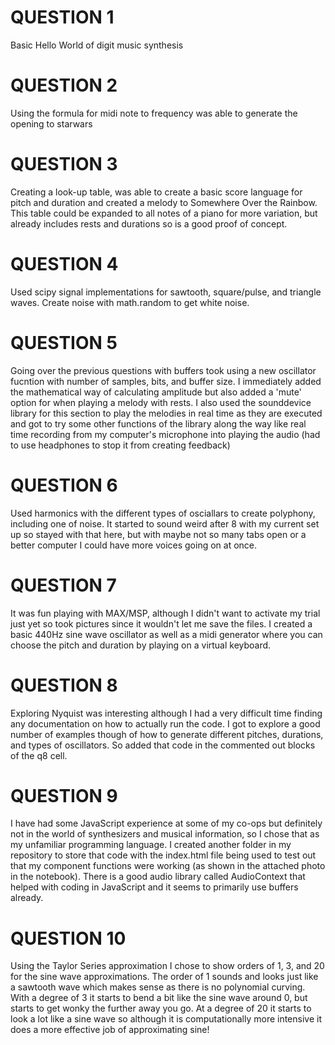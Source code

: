 # QUESTION 1

Basic Hello World of digit music synthesis

# QUESTION 2

Using the formula for midi note to frequency was able to generate the opening to starwars

# QUESTION 3

Creating a look-up table, was able to create a basic score language for pitch and duration and created a melody to Somewhere Over the Rainbow. This table could be expanded to all notes of a piano for more variation, but already includes rests and durations so is a good proof of concept.

# QUESTION 4

Used scipy signal implementations for sawtooth, square/pulse, and triangle waves. Create noise with math.random to get white noise.

# QUESTION 5

Going over the previous questions with buffers took using a new oscillator fucntion with number of samples, bits, and buffer size. I immediately added the mathematical way of calculating amplitude but also added a 'mute' option for when playing a melody with rests. I also used the sounddevice library for this section to play the melodies in real time as they are executed and got to try some other functions of the library along the way like real time recording from my computer's microphone into playing the audio (had to use headphones to stop it from creating feedback)

# QUESTION 6

Used harmonics with the different types of osciallars to create polyphony, including one of noise. It started to sound weird after 8 with my current set up so stayed with that here, but with maybe not so many tabs open or a better computer I could have more voices going on at once.

# QUESTION 7

It was fun playing with MAX/MSP, although I didn't want to activate my trial just yet so took pictures since it wouldn't let me save the files. I created a basic 440Hz sine wave oscillator as well as a midi generator where you can choose the pitch and duration by playing on a virtual keyboard.

# QUESTION 8

Exploring Nyquist was interesting although I had a very difficult time finding any documentation on how to actually run the code. I got to explore a good number of examples though of how to generate different pitches, durations, and types of oscillators. So added that code in the commented out blocks of the q8 cell.

# QUESTION 9

I have had some JavaScript experience at some of my co-ops but definitely not in the world of synthesizers and musical information, so I chose that as my unfamiliar programming language. I created another folder in my repository to store that code with the index.html file being used to test out that my component functions were working (as shown in the attached photo in the notebook). There is a good audio library called AudioContext that helped with coding in JavaScript and it seems to primarily use buffers already.

# QUESTION 10

Using the Taylor Series approximation I chose to show orders of 1, 3, and 20 for the sine wave approximations. The order of 1 sounds and looks just like a sawtooth wave which makes sense as there is no polynomial curving. With a degree of 3 it starts to bend a bit like the sine wave around 0, but starts to get wonky the further away you go. At a degree of 20 it starts to look a lot like a sine wave so although it is computationally more intensive it does a more effective job of approximating sine!
